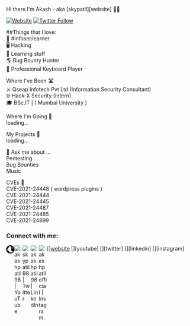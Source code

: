 Hi there I'm Akash - aka [skypatil][website] 👋👋<br />

[![Website](https://img.shields.io/website?label=akashpatil.me&style=for-the-badge&url=https%3A%2F%2Fakashpatil.me)](https://akashpatil.me/)
[![Twitter Follow](https://img.shields.io/twitter/follow/skypatil98?color=1DA1F2&logo=twitter&style=for-the-badge)](https://twitter.com/intent/follow?original_referer=https%3A%2F%2Fgithub.com%2Fskypatil98&screen_name=skypatil98)


##Things that I love:<br />
📕 #infoseclearner<br />
🖥️ Hacking<br />
📒 Learning stuff<br />
🌎 Bug Bounty Hunter<br />
🎹 Professional Keyboard Player<br />

Where I've Been 🛣<br />
⚔️ Qseap Infotech Pvt Ltd (Information Security Consultant)<br />
🌐 Hack-X Security (Intern)<br />
🎓 BSc.IT | ( Mumbai University )<br />

Where I'm Going 🧭<br />
loading...<br />

My Projects 🚧<br />
loading...<br />

💬 Ask me about ...<br />
Pentesting<br />
Bug Bounties<br />
Music<br />

CVEs 🐛<br />
CVE-2021-24448 ( wordpress plugins )<br />
CVE-2021-24444<br />
CVE-2021-24445<br />
CVE-2021-24487<br />
CVE-2021-24485<br />
CVE-2021-24899<br />

### Connect with me:

[<img align="left" alt="akashpatil.me" width="22px" src="https://raw.githubusercontent.com/iconic/open-iconic/master/svg/globe.svg" />][website](https://akashpatil.me/)
[<img align="left" alt="akashpatil98 | YouTube" width="22px" src="https://cdn.jsdelivr.net/npm/simple-icons@v3/icons/youtube.svg" />][youtube]
[<img align="left" alt="skypatil98 | Twitter" width="22px" src="https://cdn.jsdelivr.net/npm/simple-icons@v3/icons/twitter.svg" />][twitter]
[<img align="left" alt="akashpatil98 | LinkedIn" width="22px" src="https://cdn.jsdelivr.net/npm/simple-icons@v3/icons/linkedin.svg" />][linkedin]
[<img align="left" alt="akashpatilofficial | Instagram" width="22px" src="https://cdn.jsdelivr.net/npm/simple-icons@v3/icons/instagram.svg" />][instagram]

<br />
